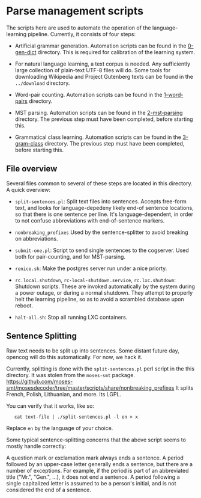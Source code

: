 
Parse management scripts
========================

The scripts here are used to automate the operation of the
language-learning pipeline. Currently, it consists of four steps:

* Artificial grammar generation. Automation scripts can be found in the
  [0-gen-dict](0-gen-dict) directory. This is required for calibration
  of the learning system.

* For natural language learning, a text corpus is needed. Any
  sufficiently large collection of plain-text UTF-8 files will do.
  Some tools for downloading Wikipedia and Project Gutenberg texts
  can be found in the `../download` directory.

* Word-pair counting. Automation scripts can be found in the
  [1-word-pairs](1-word-pairs) directory.

* MST parsing. Automation scripts can be found in the
  [2-mst-parsing](2-mst-parsing) directory. The previous step must
  have been completed, before starting this.

* Grammatical class learning. Automation scripts can be found in the
  [3-gram-class](3-gram-class) directory. The previous step must
  have been completed, before starting this.

File overview
-------------
Several files common to several of these steps are located in this
directory.  A quick overview:

* `split-sentences.pl`: Split text files into sentences. Accepts
  free-form text, and looks for language-depedeny likely end-of
  sentence locations, so that there is one sentence per line.
  It's language-dependent, in order to not confuse abbreviations
  with end-of-sentence markers.

* `nonbreaking_prefixes` Used by the sentence-splitter to avoid
  breaking on abbreviations.

* `submit-one.pl`: Script to send single sentences to the cogserver.
  Used both for pair-counting, and for MST-parsing.

* `renice.sh`: Make the postgres server run under a nice priorty.

* `rc.local.shutdown`, `rc-local-shutdown.service`, `rc.lxc.shutdown`:
  Shutdown scripts. These are invoked automatically by the system
  during a power outage, or during a normal shutdown. They attempt
  to properly helt the learning pipeline, so as to avoid a scrambled
  database upon reboot.

* `halt-all.sh`: Stop all running LXC containers.


Sentence Splitting
------------------
Raw text needs to be split up into sentences.  Some distant future day,
opencog will do this automatically. For now, we hack it.

Currently, splitting is done with the `split-sentences.pl` perl script
in the this directory.  It was stolen from the `moses-smt` package.
https://github.com/moses-smt/mosesdecoder/tree/master/scripts/share/nonbreaking_prefixes
It splits French, Polish, Lithuanian, and more.  Its LGPL.

You can verify that it works, like so:
```
   cat text-file | ./split-sentences.pl -l en > x
```
Replace `en` by the language of your choice.

Some typical sentence-splitting concerns that the above script seems
to mostly handle correctly:

A question mark or exclamation mark always ends a sentence.  A period
followed by an upper-case letter generally ends a sentence, but there
are a number of exceptions.  For example, if the period is part of an
abbreviated title ("Mr.", "Gen.", ...), it does not end a sentence.
A period following a single capitalized letter is assumed to be a
person's initial, and is not considered the end of a sentence.
